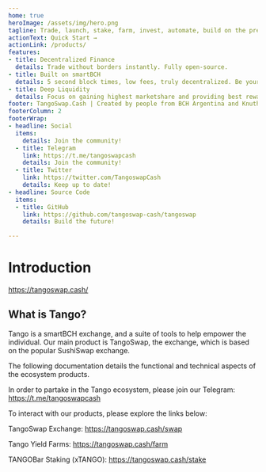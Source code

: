 ```yaml
---
home: true
heroImage: /assets/img/hero.png
tagline: Trade, launch, stake, farm, invest, automate, build on the premier DeFi platform of smartBCH
actionText: Quick Start →
actionLink: /products/
features:
- title: Decentralized Finance
  details: Trade without borders instantly. Fully open-source.
- title: Built on smartBCH
  details: 5 second block times, low fees, truly decentralized. Be your own bank.
- title: Deep Liquidity
  details: Focus on gaining highest marketshare and providing best rewards to liquidity providers.
footer: TangoSwap.Cash | Created by people from BCH Argentina and Knuth node.
footerColumn: 2
footerWrap:
- headline: Social
  items:
    details: Join the community!
  - title: Telegram
    link: https://t.me/tangoswapcash
    details: Join the community!
  - title: Twitter
    link: https://twitter.com/TangoswapCash
    details: Keep up to date!
- headline: Source Code
  items:
  - title: GitHub
    link: https://github.com/tangoswap-cash/tangoswap
    details: Build the future!

---
```


# Introduction

<https://tangoswap.cash/>

## What is Tango?

Tango is a smartBCH exchange, and a suite of tools to help empower the individual. Our main product is TangoSwap, the exchange, which is based on the popular SushiSwap exchange. 

The following documentation details the functional and technical aspects of the ecosystem products.

In order to partake in the Tango ecosystem, please join our Telegram: https://t.me/tangoswapcash

To interact with our products, please explore the links below:

TangoSwap Exchange: <https://tangoswap.cash/swap>

Tango Yield Farms: <https://tangoswap.cash/farm>

TANGOBar Staking (xTANGO): <https://tangoswap.cash/stake>
